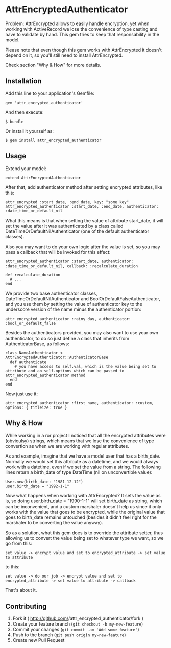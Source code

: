 # AttrEncryptedAuthenticator

Problem: AttrEncrypted allows to easily handle encryption, yet when working with ActiveRecord we lose the convenience of type casting and have to validate by hand. This gem tries to keep that responsability in the model.

Please note that even though this gem works with AttrEncrypted it doesn't depend on it, so you'll still need to install AttrEncrypted.

Check section "Why & How" for more details.

## Installation

Add this line to your application's Gemfile:

    gem 'attr_encrypted_authenticator'

And then execute:

    $ bundle

Or install it yourself as:

    $ gem install attr_encrypted_authenticator

## Usage

Extend your model:

    extend AttrEncryptedAuthenticator

After that, add authenticator method after setting encrypted attributes, like this:

    attr_encrypted :start_date, :end_date, key: "some key"
    attr_encrypted_authenticator :start_date, :end_date, authenticator: :date_time_or_default_nil

What this means is that when setting the value of attribute start_date, it will set the value after it was authenticated by a class called DateTimeOrDefaultNilAuthenticator (one of the default authenticator classes).

Also you may want to do your own logic after the value is set, so you may pass a callback that will be invoked for this effect:

    attr_encrypted_authenticator :start_date, authenticator: :date_time_or_default_nil, callback: :recalculate_duration

    def recalculate_duration
      # ...
    end

We provide two base authenticator classes, DateTimeOrDefaultNilAuthenticator and BoolOrDefaultFalseAuthenticator, and you use them by setting the value of authenticator key to the underscore version of the name minus the authenticator portion:

    attr_encrypted_authenticator :rainy_day, authenticator: :bool_or_default_false

Besides the authenticators provided, you may also want to use your own authenticator, to do so just define a class that inherits from AuthenticatorBase, as follows:

    class NameAuthenticator < AttrEncryptedAuthenticator::AuthenticatorBase
      def authenticate
        # you have access to self.val, which is the value being set to attribute and an self.options which can be passed to attr_encrypted_authenticator method
      end
    end

Now just use it:

    attr_encrypted_authenticator :first_name, authenticator: :custom, options: { titleize: true }

## Why & How

While working in a ror project I noticed that all the encrypted attributes were (obvioulsy) strings, which means that we lose the convenience of type convertion as when we are working with regular attributes.

As and example, imagine that we have a model user that has a birth_date. Normally we would set this attribute as a datetime, and we would always work with a datetime, even if we set the value from a string. The following lines return a birth_date of type DateTime (nil on unconvertible value):

    User.new(birth_date: "1981-12-12")
    user.birth_date = "1992-1-1"

Now what happens when working with AttrEncrypted? It sets the value as is, so doing user.birth_date = "1990-1-1" will set birth_date as string, which can be inconvenient, and a custom marshaler doesn't help us since it only works with the value that goes to be encrypted, while the original value that goes to birth_date remains untouched (besides it didn't feel right for the marshaler to be converting the value anyway).

So as a solution, what this gem does is to override the attribute setter, thus allowing us to convert the value being set to whatever type we want, so we go from this:

    set value -> encrypt value and set to encrypted_attribute -> set value to attribute

to this:

    set value -> do our job -> encrypt value and set to encrypted_attribute -> set value to attribute -> callback

That's about it.

## Contributing

1. Fork it ( http://github.com/<my-github-username>/attr_encrypted_authenticator/fork )
2. Create your feature branch (`git checkout -b my-new-feature`)
3. Commit your changes (`git commit -am 'Add some feature'`)
4. Push to the branch (`git push origin my-new-feature`)
5. Create new Pull Request
